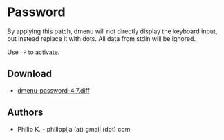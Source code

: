 Password 
========
By applying this patch, dmenu will not directly display 
the keyboard input, but instead replace it with dots. 
All data from stdin will be ignored.

Use `-P` to activate.

Download
--------
* [dmenu-password-4.7.diff](dmenu-pasword-4.7.diff)

Authors
-------
* Philip K. - philippija (at) gmail (dot) com


